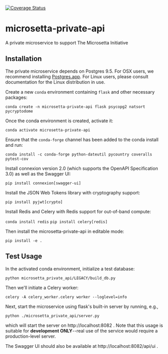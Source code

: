[![Coverage Status](https://coveralls.io/repos/github/biocore/microsetta-private-api/badge.svg?branch=master)](https://coveralls.io/github/biocore/microsetta-private-api?branch=master)

# microsetta-private-api
A private microservice to support The Microsetta Initiative

## Installation
The private microservice depends on Postgres 9.5. For OSX users, we recommend installing [Postgres.app](https://postgresapp.com/). For Linux users, please consult documentation for the Linux distribution in use. 

Create a new `conda` environment containing `flask` and other necessary packages:

`conda create -n microsetta-private-api flask psycopg2 natsort pycryptodome`

Once the conda environment is created, activate it:

`conda activate microsetta-private-api`

Ensure that the `conda-forge` channel has been added to the conda install and run:

`conda install -c conda-forge python-dateutil pycountry coveralls pytest-cov` 

Install connexion version 2.0 (which supports the OpenAPI Specification 3.0) as well as the Swagger UI:

`pip install connexion[swagger-ui]`

Install the JSON Web Tokens library with cryptography support:

`pip install pyjwt[crypto]`

Install Redis and Celery with Redis support for out-of-band compute:

`conda install redis`
`pip install celery[redis]`

Then install the microsetta-private-api in editable mode:

`pip install -e .`
 
## Test Usage

In the activated conda environment, initialize a test database:

`python microsetta_private_api/LEGACY/build_db.py`

Then we'll initiate a Celery worker:

`celery -A celery_worker.celery worker --loglevel=info`

Next, start the microservice using flask's built-in server by running, e.g., 

`python ./microsetta_private_api/server.py`

which will start the server on http://localhost:8082 . Note that this usage is suitable for 
**development ONLY**--real use of the service would require a production-level server. 

The Swagger UI should also be available at http://localhost:8082/api/ui .

